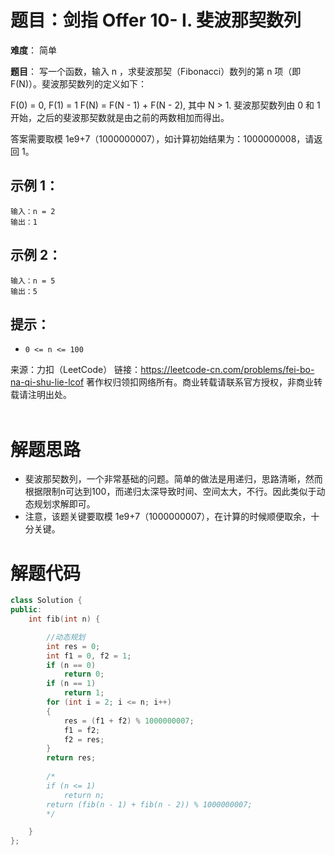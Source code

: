 # 题目：剑指 Offer 10- I. 斐波那契数列
**难度**： 简单

**题目**：
写一个函数，输入 n ，求斐波那契（Fibonacci）数列的第 n 项（即 F(N)）。斐波那契数列的定义如下：

F(0) = 0,   F(1) = 1
F(N) = F(N - 1) + F(N - 2), 其中 N > 1.
斐波那契数列由 0 和 1 开始，之后的斐波那契数就是由之前的两数相加而得出。

答案需要取模 1e9+7（1000000007），如计算初始结果为：1000000008，请返回 1。



## 示例 1：

```
输入：n = 2
输出：1
```

## 示例 2：

```
输入：n = 5
输出：5
```

## 提示：

- `0 <= n <= 100`

  

来源：力扣（LeetCode）
链接：https://leetcode-cn.com/problems/fei-bo-na-qi-shu-lie-lcof
著作权归领扣网络所有。商业转载请联系官方授权，非商业转载请注明出处。
<br>
<br>

# 解题思路
- 斐波那契数列，一个非常基础的问题。简单的做法是用递归，思路清晰，然而根据限制n可达到100，而递归太深导致时间、空间太大，不行。因此类似于动态规划求解即可。
- 注意，该题关键要取模 1e9+7（1000000007），在计算的时候顺便取余，十分关键。

# 解题代码


```cpp
class Solution {
public:
    int fib(int n) {

        //动态规划
        int res = 0;
        int f1 = 0, f2 = 1;
        if (n == 0)
            return 0;
        if (n == 1)
            return 1;
        for (int i = 2; i <= n; i++)
        {
            res = (f1 + f2) % 1000000007;
            f1 = f2;
            f2 = res;
        }
        return res;
        
        /*
        if (n <= 1)
            return n;
        return (fib(n - 1) + fib(n - 2)) % 1000000007;
        */

    }
};
```




